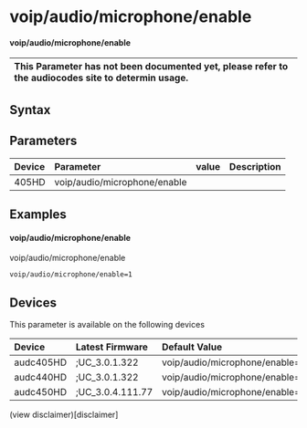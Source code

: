 ﻿---
description: voip/audio/microphone/enable
search: false
---

# voip/audio/microphone/enable

#### voip/audio/microphone/enable


| This Parameter has not been documented yet, please refer to the audiocodes site to determin usage.  | 
| :--- |

## Syntax

## Parameters
|Device|Parameter|value|Description|
|:---|:---|:---|:---|
| 405HD | voip/audio/microphone/enable |  |  |

## Examples
#### voip/audio/microphone/enable

voip/audio/microphone/enable

```
voip/audio/microphone/enable=1
```

## Devices
This parameter is available on the following devices

| Device | Latest Firmware | Default Value |
|:---|:---|:---|
| audc405HD | ;UC_3.0.1.322 | voip/audio/microphone/enable=1 
| audc440HD | ;UC_3.0.1.322 | voip/audio/microphone/enable=1 
| audc450HD | ;UC_3.0.4.111.77 | voip/audio/microphone/enable=1 

(view disclaimer)[disclaimer]
